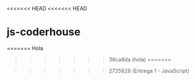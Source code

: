 <<<<<<< HEAD
<<<<<<< HEAD
# js-coderhouse
=======
Hola
>>>>>>> 36ca8da (hola)
=======

>>>>>>> 2725628 (Entrega 1 - JavaScript)
